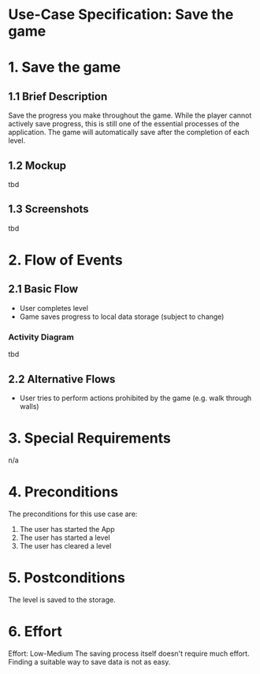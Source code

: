 # Use-Case Specification: Save the game

# 1. Save the game

## 1.1 Brief Description
Save the progress you make throughout the game. While the player cannot actively save progress, this is still one of the essential processes of the application.
The game will automatically save after the completion of each level.

## 1.2 Mockup 
tbd

## 1.3 Screenshots
tbd

# 2. Flow of Events

## 2.1 Basic Flow
- User completes level
- Game saves progress to local data storage (subject to change)

### Activity Diagram
tbd


## 2.2 Alternative Flows
- User tries to perform actions prohibited by the game (e.g. walk through walls)

# 3. Special Requirements
n/a

# 4. Preconditions
The preconditions for this use case are:
1. The user has started the App
2. The user has started a level
3. The user has cleared a level

# 5. Postconditions
The level is saved to the storage.

# 6. Effort

Effort: Low-Medium
The saving process itself doesn't require much effort. Finding a suitable way to save data is not as easy.
